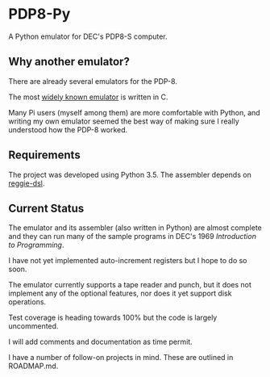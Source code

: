 # PDP8-Py

A Python emulator for DEC's PDP8-S computer.

## Why another emulator?

There are already several emulators for the PDP-8.

The most
[widely known emulator](https://www.raspberrypi.org/blog/pidp-8i-remaking-the-pdp-8i/)
is written in C.

Many Pi users (myself among them) are more comfortable with Python,
and writing my own emulator seemed the best way of making sure I really
understood how the PDP-8 worked.

## Requirements

The project was developed using Python 3.5. The assembler depends on
[reggie-dsl](https://pypi.org/project/reggie-dsl).

## Current Status

The emulator and its assembler (also written in Python) are almost complete
and they can run many of the sample programs in DEC's 1969 *Introduction to Programming*.

I have not yet implemented auto-increment registers but I hope to do so soon.

The emulator currently supports a tape reader and punch, but it does not implement any
of the optional features, nor does it yet support disk operations.

Test coverage is heading towards 100% but the code is largely uncommented.

I will add comments and documentation as time permit.

I have a number of follow-on projects in mind.
These are outlined in ROADMAP.md.




